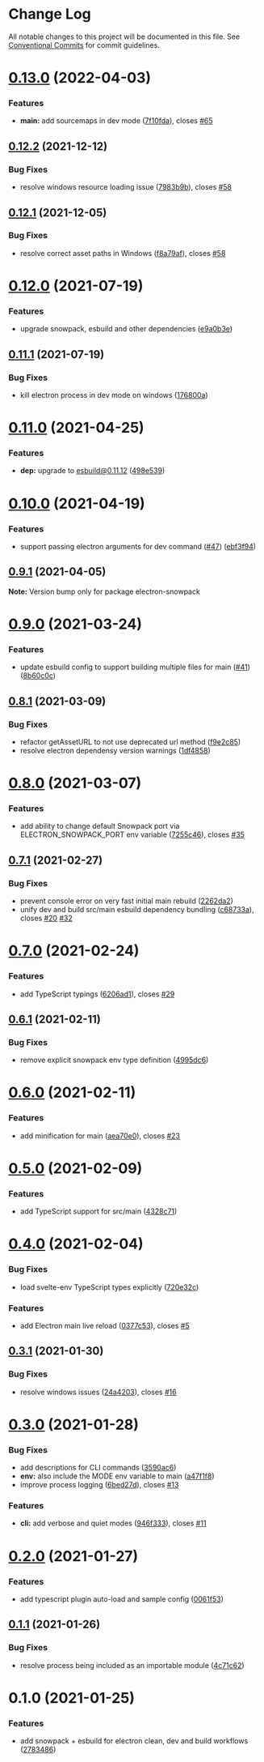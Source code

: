# Change Log

All notable changes to this project will be documented in this file.
See [Conventional Commits](https://conventionalcommits.org) for commit guidelines.

# [0.13.0](https://github.com/karolis-sh/electron-snowpack/compare/electron-snowpack@0.12.2...electron-snowpack@0.13.0) (2022-04-03)


### Features

* **main:** add sourcemaps in dev mode ([7f10fda](https://github.com/karolis-sh/electron-snowpack/commit/7f10fdaab6ce2fac02f9ef5c1146e1f5949ca46e)), closes [#65](https://github.com/karolis-sh/electron-snowpack/issues/65)





## [0.12.2](https://github.com/karolis-sh/electron-snowpack/compare/electron-snowpack@0.12.1...electron-snowpack@0.12.2) (2021-12-12)


### Bug Fixes

* resolve windows resource loading issue ([7983b9b](https://github.com/karolis-sh/electron-snowpack/commit/7983b9b45c7115dd14f58467c16e4f23398ece34)), closes [#58](https://github.com/karolis-sh/electron-snowpack/issues/58)





## [0.12.1](https://github.com/karolis-sh/electron-snowpack/compare/electron-snowpack@0.12.0...electron-snowpack@0.12.1) (2021-12-05)


### Bug Fixes

* resolve correct asset paths in Windows ([f8a79af](https://github.com/karolis-sh/electron-snowpack/commit/f8a79afd0924dea989ba7d81905ac7edd12e3457)), closes [#58](https://github.com/karolis-sh/electron-snowpack/issues/58)





# [0.12.0](https://github.com/karolis-sh/electron-snowpack/compare/electron-snowpack@0.11.1...electron-snowpack@0.12.0) (2021-07-19)


### Features

* upgrade snowpack, esbuild and other dependencies ([e9a0b3e](https://github.com/karolis-sh/electron-snowpack/commit/e9a0b3ea472ea0f32efbb1781b89a411db3ea5de))





## [0.11.1](https://github.com/karolis-sh/electron-snowpack/compare/electron-snowpack@0.11.0...electron-snowpack@0.11.1) (2021-07-19)


### Bug Fixes

* kill electron process in dev mode on windows ([176800a](https://github.com/karolis-sh/electron-snowpack/commit/176800ae55702e67dbc824216410e81131343479))





# [0.11.0](https://github.com/karolis-sh/electron-snowpack/compare/electron-snowpack@0.10.0...electron-snowpack@0.11.0) (2021-04-25)


### Features

* **dep:** upgrade to esbuild@0.11.12 ([498e539](https://github.com/karolis-sh/electron-snowpack/commit/498e5390db2162c0b8634ff59e98d712eb797dcf))





# [0.10.0](https://github.com/karolis-sh/electron-snowpack/compare/electron-snowpack@0.9.1...electron-snowpack@0.10.0) (2021-04-19)


### Features

* support passing electron arguments for dev command ([#47](https://github.com/karolis-sh/electron-snowpack/issues/47)) ([ebf3f94](https://github.com/karolis-sh/electron-snowpack/commit/ebf3f9455507b43b65686cf83dbb9780d6d41835))





## [0.9.1](https://github.com/karolis-sh/electron-snowpack/compare/electron-snowpack@0.9.0...electron-snowpack@0.9.1) (2021-04-05)

**Note:** Version bump only for package electron-snowpack





# [0.9.0](https://github.com/karolis-sh/electron-snowpack/compare/electron-snowpack@0.8.1...electron-snowpack@0.9.0) (2021-03-24)


### Features

* update esbuild config to support building multiple files for main ([#41](https://github.com/karolis-sh/electron-snowpack/issues/41)) ([8b60c0c](https://github.com/karolis-sh/electron-snowpack/commit/8b60c0cf52110abe1e02725086156121ca9b17b2))





## [0.8.1](https://github.com/karolis-sh/electron-snowpack/compare/electron-snowpack@0.8.0...electron-snowpack@0.8.1) (2021-03-09)


### Bug Fixes

* refactor getAssetURL to not use deprecated url method ([f9e2c85](https://github.com/karolis-sh/electron-snowpack/commit/f9e2c8588b942d4d65b962c95268e5f052699ca8))
* resolve electron dependensy version warnings ([1df4858](https://github.com/karolis-sh/electron-snowpack/commit/1df4858ddadaf6d56c6f913fac9db1c3b105c128))





# [0.8.0](https://github.com/karolis-sh/electron-snowpack/compare/electron-snowpack@0.7.1...electron-snowpack@0.8.0) (2021-03-07)


### Features

* add ability to change default Snowpack port via ELECTRON_SNOWPACK_PORT env variable ([7255c46](https://github.com/karolis-sh/electron-snowpack/commit/7255c46684728d7441ab7ab3cccf47273b795294)), closes [#35](https://github.com/karolis-sh/electron-snowpack/issues/35)





## [0.7.1](https://github.com/karolis-sh/electron-snowpack/compare/electron-snowpack@0.7.0...electron-snowpack@0.7.1) (2021-02-27)


### Bug Fixes

* prevent console error on very fast initial main rebuild ([2262da2](https://github.com/karolis-sh/electron-snowpack/commit/2262da24c2ffbff630193b7054c2a374d092c459))
* unify dev and build src/main esbuild dependency bundling ([c68733a](https://github.com/karolis-sh/electron-snowpack/commit/c68733a06f038b561903b32605cb3649fff9b1d4)), closes [#20](https://github.com/karolis-sh/electron-snowpack/issues/20) [#32](https://github.com/karolis-sh/electron-snowpack/issues/32)





# [0.7.0](https://github.com/karolis-sh/electron-snowpack/compare/electron-snowpack@0.6.1...electron-snowpack@0.7.0) (2021-02-24)


### Features

* add TypeScript typings ([6206ad1](https://github.com/karolis-sh/electron-snowpack/commit/6206ad150dab87b436c5858302e127474b7e20d8)), closes [#29](https://github.com/karolis-sh/electron-snowpack/issues/29)





## [0.6.1](https://github.com/karolis-sh/electron-snowpack/compare/electron-snowpack@0.6.0...electron-snowpack@0.6.1) (2021-02-11)


### Bug Fixes

* remove explicit snowpack env type definition ([4995dc6](https://github.com/karolis-sh/electron-snowpack/commit/4995dc6692a21955a61b104d48f9d2d3961a95e2))





# [0.6.0](https://github.com/karolis-sh/electron-snowpack/compare/electron-snowpack@0.5.0...electron-snowpack@0.6.0) (2021-02-11)


### Features

* add minification for main ([aea70e0](https://github.com/karolis-sh/electron-snowpack/commit/aea70e041d7e55cda20d0f565fbe270f80dbeb3c)), closes [#23](https://github.com/karolis-sh/electron-snowpack/issues/23)





# [0.5.0](https://github.com/karolis-sh/electron-snowpack/compare/electron-snowpack@0.4.0...electron-snowpack@0.5.0) (2021-02-09)


### Features

* add TypeScript support for src/main ([4328c71](https://github.com/karolis-sh/electron-snowpack/commit/4328c712ab64e5f9bb7afbc835395d7ddf096bbd))





# [0.4.0](https://github.com/karolis-sh/electron-snowpack/compare/electron-snowpack@0.3.1...electron-snowpack@0.4.0) (2021-02-04)


### Bug Fixes

* load svelte-env TypeScript types explicitly ([720e32c](https://github.com/karolis-sh/electron-snowpack/commit/720e32c4526914785a992643d46d87d47b8f26cc))


### Features

* add Electron main live reload ([0377c53](https://github.com/karolis-sh/electron-snowpack/commit/0377c533df09b94f790ed62ad8117c62254a2825)), closes [#5](https://github.com/karolis-sh/electron-snowpack/issues/5)





## [0.3.1](https://github.com/karolis-sh/electron-snowpack/compare/electron-snowpack@0.3.0...electron-snowpack@0.3.1) (2021-01-30)


### Bug Fixes

* resolve windows issues ([24a4203](https://github.com/karolis-sh/electron-snowpack/commit/24a42039ba2ea7910a280c7e726b527d000df2aa)), closes [#16](https://github.com/karolis-sh/electron-snowpack/issues/16)





# [0.3.0](https://github.com/karolis-sh/electron-snowpack/compare/electron-snowpack@0.2.0...electron-snowpack@0.3.0) (2021-01-28)


### Bug Fixes

* add descriptions for CLI commands ([3590ac6](https://github.com/karolis-sh/electron-snowpack/commit/3590ac6c08b6f60a870bf7efb12dbf214ed2357a))
* **env:** also include the MODE env variable to main ([a47f1f8](https://github.com/karolis-sh/electron-snowpack/commit/a47f1f838d54a439a94c13b991739245162c4af4))
* improve process logging ([6bed27d](https://github.com/karolis-sh/electron-snowpack/commit/6bed27d3a72c4e371ccae2d8f102544d17c488f3)), closes [#13](https://github.com/karolis-sh/electron-snowpack/issues/13)


### Features

* **cli:** add verbose and quiet modes ([946f333](https://github.com/karolis-sh/electron-snowpack/commit/946f3334432f2930bbd526f6a486f2faf41e630d)), closes [#11](https://github.com/karolis-sh/electron-snowpack/issues/11)





# [0.2.0](https://github.com/karolis-sh/electron-snowpack/compare/electron-snowpack@0.1.1...electron-snowpack@0.2.0) (2021-01-27)


### Features

* add typescript plugin auto-load and sample config ([0061f53](https://github.com/karolis-sh/electron-snowpack/commit/0061f536802e08f062c38c2a116c97024c8059f5))





## [0.1.1](https://github.com/karolis-sh/electron-snowpack/compare/electron-snowpack@0.1.0...electron-snowpack@0.1.1) (2021-01-26)


### Bug Fixes

* resolve process being included as an importable module ([4c71c62](https://github.com/karolis-sh/electron-snowpack/commit/4c71c628058bb2a51e3fed381e6c9a8128678381))





# 0.1.0 (2021-01-25)


### Features

* add snowpack + esbuild for electron clean, dev and build workflows ([2783486](https://github.com/karolis-sh/electron-snowpack/commit/2783486610127d9c9bdb2774c893ffd24da9436d))
